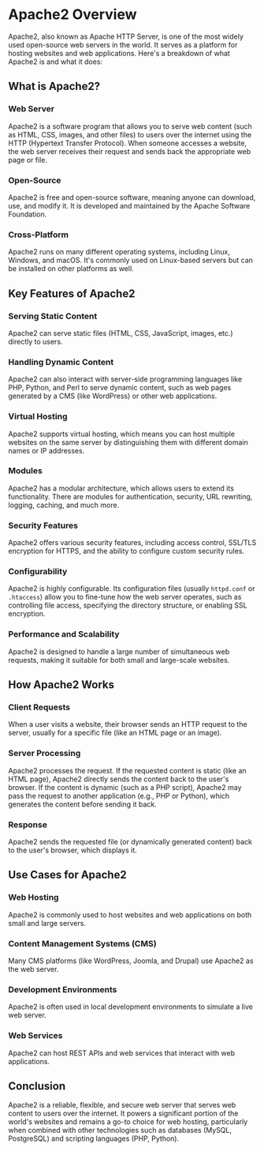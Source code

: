 # Apache2 Overview

Apache2, also known as Apache HTTP Server, is one of the most widely used open-source web servers in the world. It serves as a platform for hosting websites and web applications. Here's a breakdown of what Apache2 is and what it does:

## What is Apache2?

### Web Server
Apache2 is a software program that allows you to serve web content (such as HTML, CSS, images, and other files) to users over the internet using the HTTP (Hypertext Transfer Protocol). When someone accesses a website, the web server receives their request and sends back the appropriate web page or file.

### Open-Source
Apache2 is free and open-source software, meaning anyone can download, use, and modify it. It is developed and maintained by the Apache Software Foundation.

### Cross-Platform
Apache2 runs on many different operating systems, including Linux, Windows, and macOS. It's commonly used on Linux-based servers but can be installed on other platforms as well.

## Key Features of Apache2

### Serving Static Content
Apache2 can serve static files (HTML, CSS, JavaScript, images, etc.) directly to users.

### Handling Dynamic Content
Apache2 can also interact with server-side programming languages like PHP, Python, and Perl to serve dynamic content, such as web pages generated by a CMS (like WordPress) or other web applications.

### Virtual Hosting
Apache2 supports virtual hosting, which means you can host multiple websites on the same server by distinguishing them with different domain names or IP addresses.

### Modules
Apache2 has a modular architecture, which allows users to extend its functionality. There are modules for authentication, security, URL rewriting, logging, caching, and much more.

### Security Features
Apache2 offers various security features, including access control, SSL/TLS encryption for HTTPS, and the ability to configure custom security rules.

### Configurability
Apache2 is highly configurable. Its configuration files (usually `httpd.conf` or `.htaccess`) allow you to fine-tune how the web server operates, such as controlling file access, specifying the directory structure, or enabling SSL encryption.

### Performance and Scalability
Apache2 is designed to handle a large number of simultaneous web requests, making it suitable for both small and large-scale websites.

## How Apache2 Works

### Client Requests
When a user visits a website, their browser sends an HTTP request to the server, usually for a specific file (like an HTML page or an image).

### Server Processing
Apache2 processes the request. If the requested content is static (like an HTML page), Apache2 directly sends the content back to the user's browser. If the content is dynamic (such as a PHP script), Apache2 may pass the request to another application (e.g., PHP or Python), which generates the content before sending it back.

### Response
Apache2 sends the requested file (or dynamically generated content) back to the user's browser, which displays it.

## Use Cases for Apache2

### Web Hosting
Apache2 is commonly used to host websites and web applications on both small and large servers.

### Content Management Systems (CMS)
Many CMS platforms (like WordPress, Joomla, and Drupal) use Apache2 as the web server.

### Development Environments
Apache2 is often used in local development environments to simulate a live web server.

### Web Services
Apache2 can host REST APIs and web services that interact with web applications.

## Conclusion
Apache2 is a reliable, flexible, and secure web server that serves web content to users over the internet. It powers a significant portion of the world's websites and remains a go-to choice for web hosting, particularly when combined with other technologies such as databases (MySQL, PostgreSQL) and scripting languages (PHP, Python).
